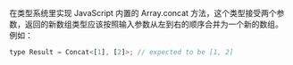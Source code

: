 在类型系统里实现 JavaScript 内置的 Array.concat 方法，这个类型接受两个参数，返回的新数组类型应该按照输入参数从左到右的顺序合并为一个新的数组。
例如：

```javaScript
type Result = Concat<[1], [2]>; // expected to be [1, 2]
```
